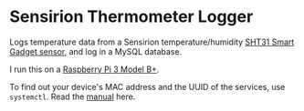 # Sensirion Thermometer Logger
 Logs temperature data from a Sensirion temperature/humidity [SHT31 Smart Gadget sensor](https://www.sensirion.com/fileadmin/user_upload/customers/sensirion/Dokumente/2_Humidity_Sensors/Sensirion_Humidity_Sensors_SHT3x_Smart-Gadget_User-Guide.pdf), and log in a MySQL database.
 
 I run this on a [Raspberry Pi 3 Model B+](https://www.raspberrypi.com/products/raspberry-pi-3-model-b-plus/).
 
 To find out your device's MAC address and the UUID of the services, use ```systemctl```. Read the [manual](https://www.makeuseof.com/manage-bluetooth-linux-with-bluetoothctl/) here.
